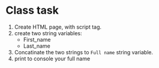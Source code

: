 # Class task

1. Create HTML page, with script tag. 
2. create two string variables: 
    * First_name
    * Last_name
3. Concatinate the two strings to `Full name` string variable. 
4. print to console your full name
